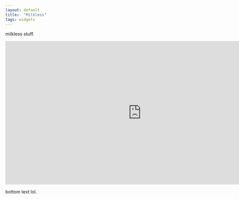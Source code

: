 ```yaml
---
layout: default
title:  "Milkless"
tags: widgets
---
```


milkless stuff.

<iframe
	src="https://willsh1997-milkless.hf.space"
	frameborder="0"
	width="850"
	height="450"
></iframe>

bottom text lol.
